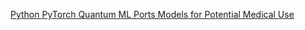[Python PyTorch Quantum ML Ports Models for Potential Medical Use](https://www.chemicalqdevice.com/python-pytorch-quantum-ml-portsmodels-for-potential-medical-use)
